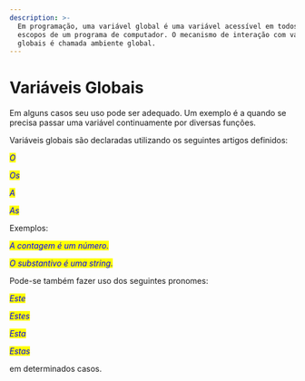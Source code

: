 ```yaml
---
description: >-
  Em programação, uma variável global é uma variável acessível em todos os
  escopos de um programa de computador. O mecanismo de interação com variáveis
  globais é chamada ambiente global.
---
```


# Variáveis Globais

Em alguns casos seu uso pode ser adequado. Um exemplo é a quando se precisa passar uma variável continuamente por diversas funções.

Variáveis globais são declaradas utilizando os seguintes artigos definidos:

_<mark style="color:blue;background-color:yellow;">O</mark>_

_<mark style="color:blue;background-color:yellow;">Os</mark>_

_<mark style="color:blue;background-color:yellow;">A</mark>_

_<mark style="color:blue;background-color:yellow;">As</mark>_

Exemplos:

_<mark style="color:blue;background-color:yellow;">A contagem é um número.</mark>_

_<mark style="color:blue;background-color:yellow;">O substantivo é uma string.</mark>_

Pode-se também fazer uso dos seguintes pronomes:

_<mark style="color:blue;background-color:yellow;">Este</mark>_

_<mark style="color:blue;background-color:yellow;">Estes</mark>_

_<mark style="color:blue;background-color:yellow;">Esta</mark>_

_<mark style="color:blue;background-color:yellow;">Estas</mark>_

em determinados casos.
